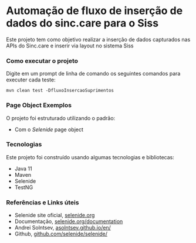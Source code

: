 Automação de fluxo de inserção de dados do sinc.care para o Siss
================================

Este projeto tem como objetivo realizar a inserção de dados capturados nas APIs do Sinc.care e inserir via layout no sistema Siss


### Como executar o projeto

Digite em um prompt de linha de comando os seguintes comandos para executer cada teste:

```
mvn clean test -DfluxoInsercaoSuprimentos
```

### Page Object Exemplos

O projeto foi estruturado utilizando o padrão:
* Com o _Selenide_ page object


### Tecnologias

Este projeto foi construído usando algumas tecnologias e bibliotecas:
* Java 11
* Maven
* Selenide
* TestNG

### Referências e Links úteis
* Selenide site oficial, [selenide.org](http://selenide.org)
* Documentação, [selenide.org/documentation](https://selenide.org/documentation.html)
* Andrei Solntsev, [asolntsev.github.io/en/](https://asolntsev.github.io/en/)
* Github, [github.com/selenide/selenide/](https://github.com/selenide/selenide/)